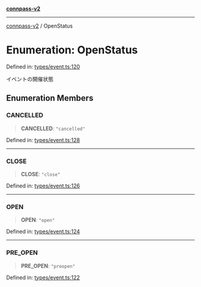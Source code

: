 [**connpass-v2**](../README.md)

***

[connpass-v2](../globals.md) / OpenStatus

# Enumeration: OpenStatus

Defined in: [types/event.ts:120](https://github.com/ryohidaka/node-connpass/blob/de28db452011c09c14da82f297b63bc8ba518499/src/types/event.ts#L120)

イベントの開催状態

## Enumeration Members

### CANCELLED

> **CANCELLED**: `"cancelled"`

Defined in: [types/event.ts:128](https://github.com/ryohidaka/node-connpass/blob/de28db452011c09c14da82f297b63bc8ba518499/src/types/event.ts#L128)

***

### CLOSE

> **CLOSE**: `"close"`

Defined in: [types/event.ts:126](https://github.com/ryohidaka/node-connpass/blob/de28db452011c09c14da82f297b63bc8ba518499/src/types/event.ts#L126)

***

### OPEN

> **OPEN**: `"open"`

Defined in: [types/event.ts:124](https://github.com/ryohidaka/node-connpass/blob/de28db452011c09c14da82f297b63bc8ba518499/src/types/event.ts#L124)

***

### PRE\_OPEN

> **PRE\_OPEN**: `"preopen"`

Defined in: [types/event.ts:122](https://github.com/ryohidaka/node-connpass/blob/de28db452011c09c14da82f297b63bc8ba518499/src/types/event.ts#L122)
